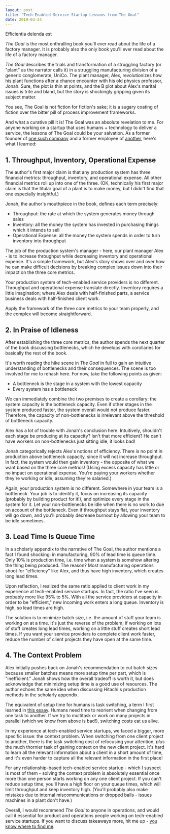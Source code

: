 ```yaml
---
layout: post
title: "Tech-Enabled Service Startup Lessons from The Goal"
date: 2019-03-24
---
```


Efficientia delenda est

<!--more-->

_The Goal_ is the most enthralling book you'll ever read about the life of a factory manager. It is probably also the only book you'll ever read about the life of a factory manager.

_The Goal_ describes the trials and transformation of a struggling factory (or "plant" as the narrator calls it) in a struggling manufacturing division of a generic conglomerate, UniCo. The plant manager, Alex, revolutionizes how his plant functions after a chance encounter with his old physics professor, Jonah. Sure, the plot is thin at points, and the B plot about Alex's marital issues is trite and bland, but the story is shockingly gripping given its subject matter.

You see, The Goal is not fiction for fiction's sake; it is a sugary coating of fiction over the bitter pill of process improvement frameworks.

And what a curative pill it is! The Goal was an absolute revelation to me. For anyone working on a startup that uses humans + technology to deliver a service, the lessons of The Goal could be your salvation. As a former founder of [one such company](https://techcrunch.com/2016/02/29/castle-is-a-property-management-platform-from-the-future/) and a former employee of [another](https://www.atrium.co/), here's what I learned:

## 1. Throughput, Inventory, Operational Expense

The author's first major claim is that any production system has three financial metrics: throughput, inventory, and operational expense. All other financial metrics roll up into one of the three. (OK, technically his first major claim is that the titular goal of a plant is to make money, but I didn't find that one especially insightful.)

Jonah, the author's mouthpiece in the book, defines each term precisely:

* Throughput: the rate at which the system generates money through sales
* Inventory: all the money the system has invested in purchasing things which it intends to sell
* Operational Expense: all the money the system spends in order to turn inventory into throughput

The job of the production system's manager - here, our plant manager Alex - is to increase throughput while decreasing inventory and operational expense. It's a simple framework, but Alex's story shows over and over how he can make difficult decisions by breaking complex issues down into their impact on the three core metrics.

Your production system of tech-enabled service providers is no different. Throughput and operational expense translate directly. Inventory requires a little imagination; where Alex deals with half-finished parts, a service business deals with half-finished client work.

Apply the framework of the three core metrics to your team properly, and the complex will become straightforward.

## 2. In Praise of Idleness

After establishing the three core metrics, the author spends the next quarter of the book discussing bottlenecks, which he develops with corollaries for basically the rest of the book.

It's worth reading the hike scene in _The Goal_ in full to gain an intuitive understanding of bottlenecks and their consequences. The scene is too involved for me to rehash here. For now, take the following points as given:

* A bottleneck is the stage in a system with the lowest capacity
* Every system has a bottleneck

We can immediately combine the two premises to create a corollary: the system capacity is the bottleneck capacity. Even if other stages in the system produced faster, the system overall would not produce faster. Therefore, the capacity of non-bottlenecks is irrelevant above the threshold of bottleneck capacity. 

Alex has a lot of trouble with Jonah's conclusion here. Intuitively, shouldn't each stage be producing at its capacity? Isn't that more efficient? He can't have workers on non-bottlenecks just sitting idle, it looks bad!

Jonah categorically rejects Alex's notions of efficiency. There is no point in production above bottleneck capacity, since it will not increase throughput. In fact, the system would then gain inventory - the opposite of what we want based on the three core metrics! (Using excess capacity has little or no impact on operational expense. You're paying your workers whether they're working or idle, assuming they're salaried.)

Again, your production system is no different. Somewhere in your team is a bottleneck. Your job is to identify it, focus on increasing its capacity (probably by building product for it!), and optimize every stage in the system for it. Let your non-bottlenecks be idle when there is no work to due on account of the bottleneck. Even if throughput stays flat, your inventory will go down, and you'll probably decrease burnout by allowing your team to be idle sometimes.

## 3. Lead Time Is Queue Time

In a scholarly appendix to the narrative of The Goal, the author mentions a fact I found shocking: in manufacturing, 90% of lead time is queue time. Only 10% is production time, i.e. time when a system is somehow altering the thing being produced. The reason? Most manufacturing operations shoot for "efficiency" like Alex, and thus have high inventory, which creates long lead times.

Upon reflection, I realized the same ratio applied to client work in my experience at tech-enabled service startups. In fact, the ratio I've seen is probably more like 95% to 5%. With all the service providers at capacity in order to be "efficient," new incoming work enters a long queue. Inventory is high, so lead times are high.

The solution is to minimize batch size, i.e. the amount of stuff your team is working on at a time. It's just the reverse of the problem; if working on lots of stuff creates long lead times, working on a little stuff creates short lead times. If you want your service providers to complete client work faster, reduce the number of client projects they have open at the same time.

## 4. The Context Problem

Alex initially pushes back on Jonah's recommendation to cut batch sizes because smaller batches means more setup time per part, which is "inefficient." Jonah shows how the overall tradeoff is worth it, but does acknowledge that minimizing setup time is a good use of resources. The author echoes the same idea when discussing Hitachi's production methods in the scholarly appendix.

The equivalent of setup time for humans is task switching, a term I first learned in [this essay](https://www.joelonsoftware.com/2001/02/12/human-task-switches-considered-harmful/). Humans need time to reorient when changing from one task to another. If we try to multitask or work on many projects in parallel (which we know from above is bad!), switching costs eat us alive.

In my experience at tech-enabled service startups, we faced a bigger, more specific issue: the context problem. When switching from one client project to another, there is the task switching cost of refocusing your attention, _plus_ the much thornier task of gaining context on the new client project. It's hard to learn all the relevant information about a client in a short amount of time, and it's even harder to capture all the relevant information in the first place!

For any relationship-based tech-enabled service startup - which I suspect is most of them - solving the context problem is absolutely essential once more than one person starts working on any one client project. If you can't reduce setup time, you'll have a high floor on your queue times, which will limit throughput and keep inventory high. (You'll probably also make mistakes due to internal miscommunications or dropped balls - issues machines in a plant don't have.)

Overall, I would recommend _The Goal_ to anyone in operations, and would call it essential for product and operations people working on tech-enabled service startups. If you want to discuss takeaways more, hit me up - [you know where to find me](timdingman.com).
